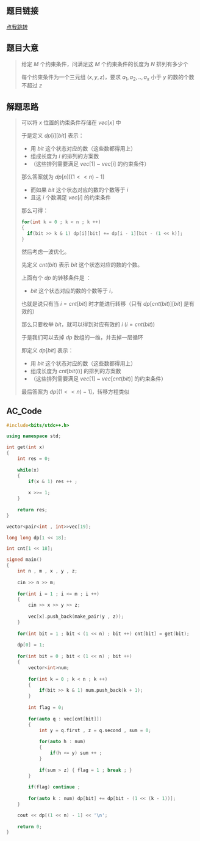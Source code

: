 ## 题目链接

[点我跳转](https://atcoder.jp/contests/abc199/tasks/abc199_e) 

## 题目大意

>给定 $M$ 个约束条件，问满足这 $M$ 个约束条件的长度为 $N$ 排列有多少个
>
>每个约束条件为一个三元组 $(x , y, z)$，要求 $a_1,a_2,..,a_x$ 小于 $y$ 的数的个数不超过 $z$ 

## 解题思路

>可以将 $x$ 位置的约束条件存储在 $vec[x]$ 中
>
>于是定义 $dp[i][bit]$ 表示：
>
>+ 用 $bit$ 这个状态对应的数（这些数都得用上）
>+ 组成长度为 $i$ 的排列的方案数
>+ （这些排列需要满足  $vec[1]$ ~ $vec[i]$ 的约束条件）
>
>那么答案就为 $dp[n][(1 << n) - 1]$
>
>+ 而如果 $bit$ 这个状态对应的数的个数等于 $i$ 
>+ 且这 $i$ 个数满足 $vec[i]$ 的约束条件
>
>那么可得：
>
>```cpp
>for(int k = 0 ; k < n ; k ++) 
>{
>   if(bit >> k & 1) dp[i][bit] += dp[i - 1][bit - (1 << k)];
>}
>```
>
>然后考虑一波优化。
>
>先定义 $cnt(bit)$ 表示 $bit$ 这个状态对应的数的个数。
>
>上面有个 $dp$ 的转移条件是 ：
>
>+ $bit$ 这个状态对应的数的个数等于 $i$，
>
>也就是说只有当 $i = cnt[bit]$ 时才能进行转移（只有 $dp[cnt(bit)][bit]$ 是有效的）
>
>那么只要枚举 $bit$，就可以得到对应有效的 $i$ ($i = cnt(bit)$)
>
>于是我们可以去掉 $dp$ 数组的一维，并去掉一层循环
>
>即定义 $dp[bit]$ 表示：
>
>+ 用 $bit$ 这个状态对应的数（这些数都得用上）
>+ 组成长度为 $cnt[bit(i)]$ 的排列的方案数
>+ （这些排列需要满足  $vec[1]$ ~ $vec[cnt(bit)]$ 的约束条件）
>
>最后答案为 $dp[(1 << n) - 1]$，转移方程类似

## AC_Code

```cpp
#include<bits/stdc++.h>

using namespace std;

int get(int x)
{
	int res = 0;
	
	while(x)
	{
		if(x & 1) res ++ ;
		
		x >>= 1;
	}
	
	return res;
}

vector<pair<int , int>>vec[19];

long long dp[1 << 18];

int cnt[1 << 18];

signed main()
{
	int n , m , x , y , z;
	
	cin >> n >> m;
	
	for(int i = 1 ; i <= m ; i ++)
	{
		cin >> x >> y >> z;
		
		vec[x].push_back(make_pair(y , z));
	}
	
	for(int bit = 1 ; bit < (1 << n) ; bit ++) cnt[bit] = get(bit);
	
	dp[0] = 1;
	
	for(int bit = 0 ; bit < (1 << n) ; bit ++)
	{
		vector<int>num;
		
		for(int k = 0 ; k < n ; k ++)
		{
			if(bit >> k & 1) num.push_back(k + 1);
		}
		
		int flag = 0;
		
		for(auto q : vec[cnt[bit]])
		{
			int y = q.first , z = q.second , sum = 0;
			
			for(auto h : num)
			{
				if(h <= y) sum ++ ;
			}
			
			if(sum > z) { flag = 1 ; break ; }
		}
		
		if(flag) continue ;
		
		for(auto k : num) dp[bit] += dp[bit - (1 << (k - 1))];
	}

	cout << dp[(1 << n) - 1] << '\n';
	
	return 0;
}
```